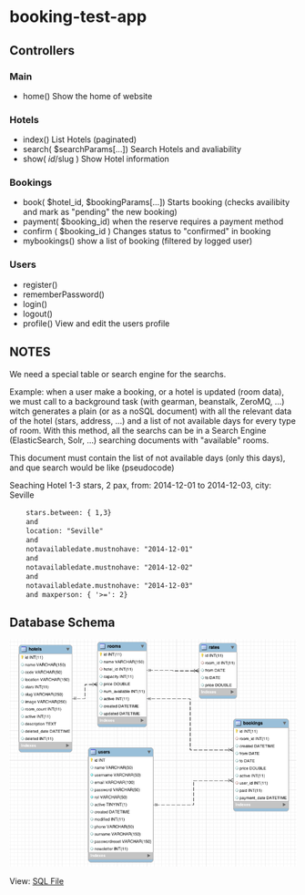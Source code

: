 # booking-test-app


## Controllers

### Main

* home()
	Show the home of website

### Hotels 

* index()
	List Hotels (paginated)
* search( $searchParams[...])
	Search Hotels and avaliability		
* show( $id/$slug )
	Show Hotel information

### Bookings

* book( $hotel_id, $bookingParams[...])
	Starts booking (checks availibity and mark as "pending" the new booking)
* payment( $booking_id)
	when the reserve requires a payment method
* confirm ( $booking_id )
	Changes status to "confirmed" in booking
* mybookings() 
	show a list of booking (filtered by logged user)

### Users

* register()
* rememberPassword()
* login()
* logout()
* profile()
	View and edit the users profile

## NOTES

We need a special table or search engine for the searchs. 

Example: when a user make a booking, or a hotel is updated (room data), we must call to a background task (with gearman, beanstalk, ZeroMQ, ...) witch generates a plain (or as a noSQL document) with all the relevant data of the hotel (stars, address, ...) and a list of not available days for every type of room. With this method, all the searchs can be in a Search Engine (ElasticSearch, Solr, ...) searching documents with "available" rooms.

This document must contain the list of not available days (only this days), and que search would be like  (pseudocode)

Seaching Hotel 1-3 stars, 2 pax, from: 2014-12-01 to 2014-12-03, city: Seville
```
	stars.between: { 1,3}
	and
	location: "Seville"
	and 
	notavailabledate.mustnohave: "2014-12-01" 
	and 
	notavailabledate.mustnohave: "2014-12-02" 
	and 
	notavailabledate.mustnohave: "2014-12-03"
	and maxperson: { '>=': 2} 
```




## Database Schema
 
![alt tag](docs/schema.png)

View: [SQL File](docs/database_schema.sql)
 
